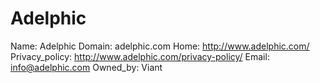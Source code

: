 
# Adelphic

Name: Adelphic
Domain: adelphic.com
Home: http://www.adelphic.com/
Privacy_policy: http://www.adelphic.com/privacy-policy/
Email: info@adelphic.com
Owned_by: Viant
